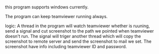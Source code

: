 this program supports windows currently.

The program can keep teamviewer running always.

logic:
A thread in the program will watch teamviewer whether is ruuning, send a signal and cut screenshot to the path we pointed when teamviewer doesn't run.
The signal will triger another thread which will copy the screenshot to remote server and send the screenshot to mail we set.
The screenshot have info including teamviewer ID and password.
